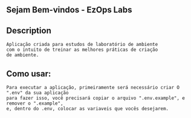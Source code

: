 ## Sejam Bem-vindos - EzOps Labs

## Description
```
Aplicação criada para estudos de laboratório de ambiente 
com o intuito de treinar as melhores práticas de criação 
de ambiente.
```

## Como usar:
```
Para executar a aplicação, primeiramente será necessário criar O ".env" da sua aplicação
para fazer isso, você precisará copiar o arquivo ".env.example", e remover o ".example", 
e, dentro do .env, colocar as variaveis que vocês desejarem.
```
